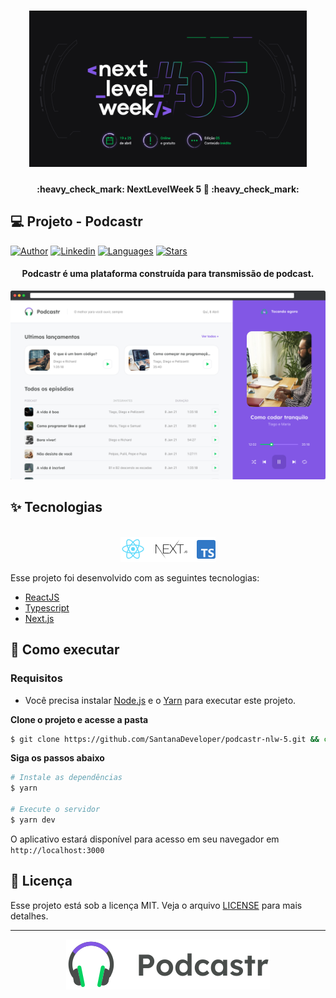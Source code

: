 <h1 align="center">
    <img alt="NextLevelWeek5" title="NLW#5 – Avance para o próximo nível" src=".github/next-level-week.png" height="250px" />
</h1>
<h4 align="center"> 
	:heavy_check_mark:  NextLevelWeek 5 🚀 :heavy_check_mark:
</h4>

## 💻 Projeto - Podcastr

[![Author](https://img.shields.io/badge/Author-SantanaDeveloper-8257E5?style=flat-square)](https://github.com/SantanaDeveloper)
[![Linkedin](https://img.shields.io/badge/LinkedIn-joaopaulosant-8257E5?style=flat-square)](https://www.linkedin.com/in/joaopaulosant/)
[![Languages](https://img.shields.io/github/languages/count/SantanaDeveloper/podcastr-nlw-5?color=%238257E5&style=flat-square)](#)
[![Stars](https://img.shields.io/github/stars/SantanaDeveloper/podcastr-nlw-5?color=8257E5&style=flat-square)](https://github.com/SantanaDeveloper/podcastr-nlw-5/stargazers)

<h4 align="center">
Podcastr é uma plataforma construída para transmissão de podcast.
</h4>

![Podcastr preview](.github/app-preview.png)

## ✨ Tecnologias

<div align="center">
  <br />
  <img src=".github/tech-logos.png" alt="Technologies used">
</div>

Esse projeto foi desenvolvido com as seguintes tecnologias:

- [ReactJS](https://reactjs.org/)
- [Typescript](https://www.typescriptlang.org/)
- [Next.js](https://nextjs.org/)

## 🚀 Como executar

### Requisitos

- Você precisa instalar [Node.js](https://nodejs.org/en/download/) e o [Yarn](https://yarnpkg.com/) para executar este projeto.

**Clone o projeto e acesse a pasta**

```bash
$ git clone https://github.com/SantanaDeveloper/podcastr-nlw-5.git && cd podcastr-nlw-5
```

**Siga os passos abaixo**

```bash
# Instale as dependências
$ yarn

# Execute o servidor
$ yarn dev
```

O aplicativo estará disponível para acesso em seu navegador em `http://localhost:3000`

## 📄 Licença

Esse projeto está sob a licença MIT. Veja o arquivo [LICENSE](LICENSE.md) para mais detalhes.

---

<div align="center">
  <img src=".github/podcastr-logo.svg" alt="Podcastr logo">
</div>
